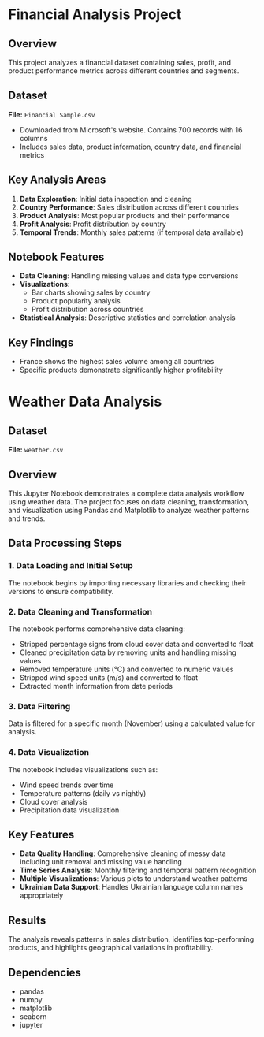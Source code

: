 # Financial Analysis Project

## Overview
This project analyzes a financial dataset containing sales, profit, and product performance metrics across different countries and segments.

## Dataset
**File:** `Financial Sample.csv`
- Downloaded from Microsoft's website. Contains 700 records with 16 columns
- Includes sales data, product information, country data, and financial metrics

## Key Analysis Areas
1. **Data Exploration**: Initial data inspection and cleaning
2. **Country Performance**: Sales distribution across different countries
3. **Product Analysis**: Most popular products and their performance
4. **Profit Analysis**: Profit distribution by country
5. **Temporal Trends**: Monthly sales patterns (if temporal data available)

## Notebook Features
- **Data Cleaning**: Handling missing values and data type conversions
- **Visualizations**: 
  - Bar charts showing sales by country
  - Product popularity analysis
  - Profit distribution across countries
- **Statistical Analysis**: Descriptive statistics and correlation analysis

## Key Findings
- France shows the highest sales volume among all countries
- Specific products demonstrate significantly higher profitability

# Weather Data Analysis

## Dataset
**File:** `weather.csv`

## Overview
This Jupyter Notebook demonstrates a complete data analysis workflow using weather data. 
The project focuses on data cleaning, transformation, and visualization using Pandas and Matplotlib to analyze weather patterns and trends.

## Data Processing Steps

### 1. Data Loading and Initial Setup
The notebook begins by importing necessary libraries and checking their versions to ensure compatibility.

### 2. Data Cleaning and Transformation
The notebook performs comprehensive data cleaning:
- Stripped percentage signs from cloud cover data and converted to float
- Cleaned precipitation data by removing units and handling missing values
- Removed temperature units (°C) and converted to numeric values
- Stripped wind speed units (m/s) and converted to float
- Extracted month information from date periods

### 3. Data Filtering
Data is filtered for a specific month (November) using a calculated value for analysis.

### 4. Data Visualization
The notebook includes visualizations such as:
- Wind speed trends over time
- Temperature patterns (daily vs nightly)
- Cloud cover analysis
- Precipitation data visualization

## Key Features

- **Data Quality Handling**: Comprehensive cleaning of messy data including unit removal and missing value handling
- **Time Series Analysis**: Monthly filtering and temporal pattern recognition
- **Multiple Visualizations**: Various plots to understand weather patterns
- **Ukrainian Data Support**: Handles Ukrainian language column names appropriately

## Results
The analysis reveals patterns in sales distribution, identifies top-performing products, and highlights geographical variations in profitability.

## Dependencies
- pandas
- numpy
- matplotlib
- seaborn
- jupyter





